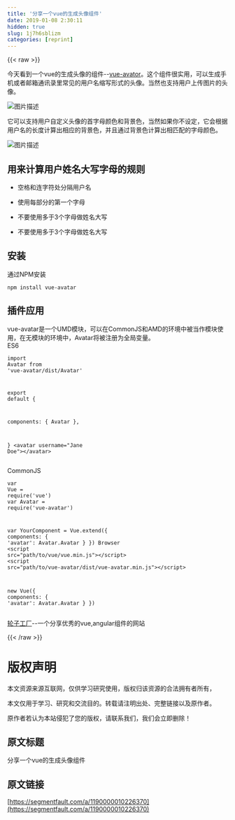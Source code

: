 ```yaml
---
title: '分享一个vue的生成头像组件' 
date: 2019-01-08 2:30:11
hidden: true
slug: 1j7h6sblizm
categories: [reprint]
---
```


{{< raw >}}

                    
<p>今天看到一个vue的生成头像的组件--<a href="http://www.wheelsfactory.cn/#/detail?id=83" rel="nofollow noreferrer" target="_blank">vue-avator</a>。这个组件很实用，可以生成手机或者邮箱通讯录里常见的用户名缩写形式的头像。当然也支持用户上传图片的头像。</p>
<p><span class="img-wrap"><img data-src="/img/bVQ4vJ?w=878&amp;h=318" src="https://static.alili.tech/img/bVQ4vJ?w=878&amp;h=318" alt="图片描述" title="图片描述" style="cursor: pointer; display: inline;"></span></p>
<p>它可以支持用户自定义头像的首字母颜色和背景色，当然如果你不设定，它会根据用户名的长度计算出相应的背景色，并且通过背景色计算出相匹配的字母颜色。</p>
<p><span class="img-wrap"><img data-src="/img/bVQ4vM?w=1514&amp;h=1600" src="https://static.alili.tech/img/bVQ4vM?w=1514&amp;h=1600" alt="图片描述" title="图片描述" style="cursor: pointer; display: inline;"></span></p>
<h2 id="articleHeader0">用来计算用户姓名大写字母的规则</h2>
<ul>
<li><p>空格和连字符处分隔用户名</p></li>
<li><p>使用每部分的第一个字母</p></li>
<li><p>不要使用多于3个字母做姓名大写</p></li>
<li><p>不要使用多于3个字母做姓名大写</p></li>
</ul>
<h2 id="articleHeader1">安装</h2>
<p>通过NPM安装</p>
<div class="widget-codetool" style="display:none;">
      <div class="widget-codetool--inner">
      <span class="selectCode code-tool" data-toggle="tooltip" data-placement="top" title="" data-original-title="全选"></span>
      <span type="button" class="copyCode code-tool" data-toggle="tooltip" data-placement="top" data-clipboard-text="npm install vue-avatar
" title="" data-original-title="复制"></span>
      <span type="button" class="saveToNote code-tool" data-toggle="tooltip" data-placement="top" title="" data-original-title="放进笔记"></span>
      </div>
      </div><pre class="hljs cmake"><code>npm <span class="hljs-keyword">install</span> vue-avatar
</code></pre>
<h2 id="articleHeader2">插件应用</h2>
<p>vue-avatar是一个UMD模块，可以在CommonJS和AMD的环境中被当作模块使用，在无模块的环境中，Avatar将被注册为全局变量。<br>ES6</p>
<div class="widget-codetool" style="display:none;">
      <div class="widget-codetool--inner">
      <span class="selectCode code-tool" data-toggle="tooltip" data-placement="top" title="" data-original-title="全选"></span>
      <span type="button" class="copyCode code-tool" data-toggle="tooltip" data-placement="top" data-clipboard-text="import Avatar from 'vue-avatar/dist/Avatar'

export default {

  components: {
    Avatar
  },

}
<avatar username=&quot;Jane Doe&quot;></avatar>
" title="" data-original-title="复制"></span>
      <span type="button" class="saveToNote code-tool" data-toggle="tooltip" data-placement="top" title="" data-original-title="放进笔记"></span>
      </div>
      </div><pre class="hljs javascript"><code><span class="hljs-keyword">import</span> Avatar <span class="hljs-keyword">from</span> <span class="hljs-string">'vue-avatar/dist/Avatar'</span>

<span class="hljs-keyword">export</span> <span class="hljs-keyword">default</span> {

  <span class="hljs-attr">components</span>: {
    Avatar
  },

}
&lt;avatar username=<span class="hljs-string">"Jane Doe"</span>&gt;<span class="xml"><span class="hljs-tag">&lt;/<span class="hljs-name">avatar</span>&gt;</span></span>
</code></pre>
<p>CommonJS</p>
<div class="widget-codetool" style="display:none;">
      <div class="widget-codetool--inner">
      <span class="selectCode code-tool" data-toggle="tooltip" data-placement="top" title="" data-original-title="全选"></span>
      <span type="button" class="copyCode code-tool" data-toggle="tooltip" data-placement="top" data-clipboard-text="var Vue = require('vue')
var Avatar = require('vue-avatar')

var YourComponent = Vue.extend({
  components: {
    'avatar': Avatar.Avatar
  }
})
Browser
    <script src=&quot;path/to/vue/vue.min.js&quot;></script>
    <script src=&quot;path/to/vue-avatar/dist/vue-avatar.min.js&quot;></script>

new Vue({
  components: {
    'avatar': Avatar.Avatar
  }
})
" title="" data-original-title="复制"></span>
      <span type="button" class="saveToNote code-tool" data-toggle="tooltip" data-placement="top" title="" data-original-title="放进笔记"></span>
      </div>
      </div><pre class="hljs javascript"><code><span class="hljs-keyword">var</span> Vue = <span class="hljs-built_in">require</span>(<span class="hljs-string">'vue'</span>)
<span class="hljs-keyword">var</span> Avatar = <span class="hljs-built_in">require</span>(<span class="hljs-string">'vue-avatar'</span>)

<span class="hljs-keyword">var</span> YourComponent = Vue.extend({
  <span class="hljs-attr">components</span>: {
    <span class="hljs-string">'avatar'</span>: Avatar.Avatar
  }
})
Browser
    &lt;script src=<span class="hljs-string">"path/to/vue/vue.min.js"</span>&gt;<span class="xml"><span class="hljs-tag">&lt;/<span class="hljs-name">script</span>&gt;</span></span>
    &lt;script src=<span class="hljs-string">"path/to/vue-avatar/dist/vue-avatar.min.js"</span>&gt;<span class="xml"><span class="hljs-tag">&lt;/<span class="hljs-name">script</span>&gt;</span></span>

<span class="hljs-keyword">new</span> Vue({
  <span class="hljs-attr">components</span>: {
    <span class="hljs-string">'avatar'</span>: Avatar.Avatar
  }
})
</code></pre>
<p><a href="http://www.wheelsfactory.cn/" rel="nofollow noreferrer" target="_blank">轮子工厂</a>--一个分享优秀的vue,angular组件的网站</p>

                
{{< /raw >}}

# 版权声明
本文资源来源互联网，仅供学习研究使用，版权归该资源的合法拥有者所有，

本文仅用于学习、研究和交流目的。转载请注明出处、完整链接以及原作者。

原作者若认为本站侵犯了您的版权，请联系我们，我们会立即删除！

## 原文标题
分享一个vue的生成头像组件

## 原文链接
[https://segmentfault.com/a/1190000010226370](https://segmentfault.com/a/1190000010226370)


